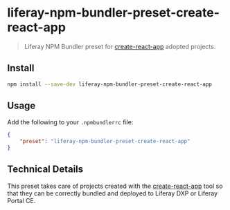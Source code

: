 # liferay-npm-bundler-preset-create-react-app

> Liferay NPM Bundler preset for
> [create-react-app](https://github.com/facebook/create-react-app) adopted
> projects.

## Install

```sh
npm install --save-dev liferay-npm-bundler-preset-create-react-app
```

## Usage

Add the following to your `.npmbundlerrc` file:

```json
{
	"preset": "liferay-npm-bundler-preset-create-react-app"
}
```

## Technical Details

This preset takes care of projects created with the
[create-react-app](https://github.com/facebook/create-react-app) tool so that
they can be correctly bundled and deployed to Liferay DXP or Liferay Portal CE.
